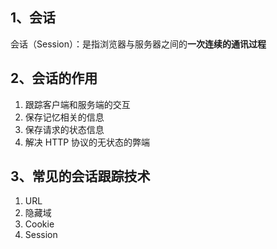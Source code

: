 ## 1、会话

会话（Session）：是指浏览器与服务器之间的**一次连续的通讯过程**



## 2、会话的作用

1. 跟踪客户端和服务端的交互
2. 保存记忆相关的信息
3. 保存请求的状态信息
4. 解决 HTTP 协议的无状态的弊端



## 3、常见的会话跟踪技术

1. URL
2. 隐藏域
3. Cookie
4. Session